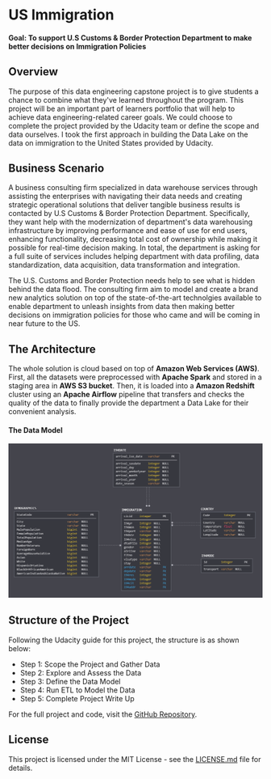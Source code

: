# US Immigration 

#### **Goal:** To support U.S Customs & Border Protection Department to make better decisions on Immigration Policies



## Overview

The purpose of this data engineering capstone project is to give students a chance to combine what they've learned throughout the program. This project will be an important part of learners portfolio that will help to achieve data engineering-related career goals. We could choose to complete the project provided by the Udacity team or define the scope and data ourselves. I took the first approach in building the Data Lake on the data on immigration to the United States provided by Udacity.

## Business Scenario

A business consulting firm specialized in data warehouse services through assisting the enterprises with navigating their data needs and creating strategic operational solutions that deliver tangible business results is contacted by U.S Customs & Border Protection Department. Specifically, they want help with the modernization of department's data warehousing infrastructure by improving performance and ease of use for end users, enhancing functionality, decreasing total cost of ownership while making it possible for real-time decision making. In total, the department is asking for a full suite of services includes helping department with data profiling, data standardization, data acquisition, data transformation and integration.

The U.S. Customs and Border Protection needs help to see what is hidden behind the data flood. The consulting firm aim to model and create a brand new analytics solution on top of the state-of-the-art technolgies available to enable department to unleash insights from data then making better decisions on immigration policies for those who came and will be coming in near future to the US.

## The Architecture

The whole solution is cloud based on top of **Amazon Web Services (AWS)**. First, all the datasets were preprocessed with **Apache Spark** and stored in a staging area in **AWS S3 bucket**. Then, it is loaded into a **Amazon Redshift** cluster using an **Apache Airflow** pipeline that transfers and checks the quality of the data to finally provide the department a Data Lake for their convenient analysis.

#### The Data Model ####

![Data Model](https://raw.githubusercontent.com/amar5075kumar/Data-Lake-US_ImmigrationData/7fabde8855db65bf4b88f4e6920d98735d9fcd0d/images/star-schema.PNG)



## Structure of the Project

Following the Udacity guide for this project, the structure is as shown below:

 - Step 1: Scope the Project and Gather Data
 - Step 2: Explore and Assess the Data
 - Step 3: Define the Data Model
 - Step 4: Run ETL to Model the Data
 - Step 5: Complete Project Write Up


For the full project and code, visit the [GitHub Repository](https://github.com/amar5075kumar/Data-Lake-US_ImmigrationData/).
## License

This project is licensed under the MIT License - see the [LICENSE.md](LICENSE.md) file for details.
